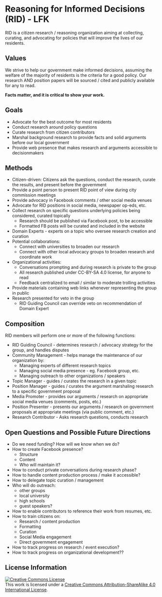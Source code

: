 # Reasoning for Informed Decisions (RID) - LFK

RID is a citizen research / reasoning organization aiming at collecting, curating, and advocating for policies that will improve the lives of our residents.

## Values

We strive to help our government make informed decisions, assuming the welfare of the majority of residents is the criteria for a good policy. Our research AND position papers will be sourced / cited and publicly available for any to read.

**Facts matter, and it is critical to show your work.**

## Goals

* Advocate for the best outcome for most residents
* Conduct research around policy questions
* Curate research from citizen contributors
* Marshal background research to provide facts and solid arguments before our local government
* Provide web presence that makes research and arguments accessible to decisionmakers 

## Methods

* Citizen-driven: Citizens ask the questions, conduct the research, curate the results, and present before the government
* Provide a point person to present RID point of view during city commission meetings
* Provide advocacy in Facebook comments / other social media venues
* Advocate for RID positions in social media, newspaper op-eds, etc.
* Collect research on specific questions underlying policies being considered, curated topically
	* Research should be published via Facebook post, to be accessible
	* Formatted FB posts will be curated and included in the website
* Domain Experts - experts on a topic who oversee research creation and curation
* Potential collaborations:
	* Connect with universities to broaden our research
	* Connect with other local advocacy groups to broaden research and coordinate work
* Organizational activities:
	* Conversations prompting and during research is private to the group
	* All research published under CC-BY-SA 4.0 license, for anyone to read
	* Feedback centralized to email / similar to moderate trolling activities
* Provide materials containing web links whenever representing the group in public
* Research presented for veto in the group
	* RID Guiding Council can override veto on recommendation of Domain Expert

## Composition

RID members will perform one or more of the following functions:

* RID Guiding Council - determines research / advocacy strategy for the group, and handles disputes
* Community Management - helps manage the maintenance of our organization by:
	* Managing experts of different research topics
	* Managing social media presence - eg. Facebook group, etc.
	* Managing outreach to other organizations / speakers
* Topic Manager - guides / curates the research in a given topic
* Position Manager - guides / curates the argument marshaling research to a specific government proposal
* Media Promoter - provides our arguments / research on appropriate social media venues (comments, posts, etc.)
* Position Presenter - presents our arguments / research on government proposals at appropriate meetings (via public comment, etc.)
* Research Contributor - Asks research questions, conducts research

## Open Questions and Possible Future Directions

* Do we need funding? How will we know when we do?
* How to create Facebook presence?
	* Structure
	* Content
	* Who will maintain it?
* How to conduct private conversations during research phase?
* How to handle content production process / make it accessible?
* How to delegate topic curation / management
* Who will do outreach:
	* other groups
	* local university
	* high schools
	* guest speakers?
* How to enable contributors to reference their work from resumes, etc.
* How to train citizens on:
	* Research / content production
	* Formatting
	* Curation
	* Social Media engagement
	* Direct government engagement
* How to track progress on research / event execution? 
* How to track progress on organizational development??



## License Information

<a rel="license" href="http://creativecommons.org/licenses/by-sa/4.0/"><img alt="Creative Commons License" style="border-width:0" src="https://i.creativecommons.org/l/by-sa/4.0/88x31.png" /></a><br />This work is licensed under a <a rel="license" href="http://creativecommons.org/licenses/by-sa/4.0/">Creative Commons Attribution-ShareAlike 4.0 International License</a>.

